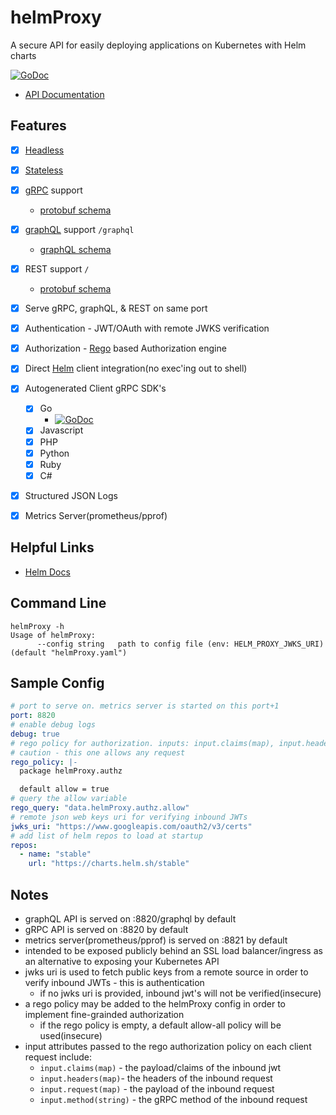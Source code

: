 # helmProxy

A secure API for easily deploying applications on Kubernetes with Helm charts

[![GoDoc](https://godoc.org/github.com/autom8ter/helmProxy?status.svg)](https://godoc.org/github.com/autom8ter/helmProxy/helmProxy-client-go)

- [API Documentation](https://autom8ter.github.io/helmProxy/)

                                                            

## Features
- [x] [Headless](https://en.wikipedia.org/wiki/Headless_software)
- [x] [Stateless](https://nordicapis.com/defining-stateful-vs-stateless-web-services/)
- [x] [gRPC](https://grpc.io/) support
    - [protobuf schema](schema.proto)
- [x] [graphQL](https://graphql.org/) support `/graphql`
    - [graphQL schema](schema.graphql)
- [x] REST support `/`
    - [protobuf schema](schema.proto)
- [x] Serve gRPC, graphQL, & REST on same port
- [x] Authentication - JWT/OAuth with remote JWKS verification
- [x] Authorization - [Rego](https://www.openpolicyagent.org/docs/latest/policy-language/) based Authorization engine
- [x] Direct [Helm](https://helm.sh/) client integration(no exec'ing out to shell)
- [x] Autogenerated Client gRPC SDK's
    - [x] Go
        - [![GoDoc](https://godoc.org/github.com/autom8ter/helmProxy?status.svg)](https://godoc.org/github.com/autom8ter/helmProxy/helmProxy-client-go)
    - [x] Javascript
    - [x] PHP
    - [x] Python
    - [x] Ruby
    - [x] C#
- [x] Structured JSON Logs
- [x] Metrics Server(prometheus/pprof)

    
## Helpful Links
- [Helm Docs](https://helm.sh/docs/)

## Command Line

```
helmProxy -h
Usage of helmProxy:
      --config string   path to config file (env: HELM_PROXY_JWKS_URI) (default "helmProxy.yaml")
```

## Sample Config


```yaml
# port to serve on. metrics server is started on this port+1
port: 8820
# enable debug logs
debug: true
# rego policy for authorization. inputs: input.claims(map), input.headers(map), input.request(map), input.method(string)
# caution - this one allows any request
rego_policy: |-
  package helmProxy.authz

  default allow = true
# query the allow variable
rego_query: "data.helmProxy.authz.allow"
# remote json web keys uri for verifying inbound JWTs
jwks_uri: "https://www.googleapis.com/oauth2/v3/certs"
# add list of helm repos to load at startup
repos:
  - name: "stable"
    url: "https://charts.helm.sh/stable"
```

## Notes

- graphQL API is served on :8820/graphql by default
- gRPC API is served on :8820 by default
- metrics server(prometheus/pprof) is served on :8821 by default
- intended to be exposed publicly behind an SSL load balancer/ingress as an alternative to exposing your Kubernetes API
- jwks uri is used to fetch public keys from a remote source in order to verify inbound JWTs - this is authentication
    - if no jwks uri is provided, inbound jwt's will not be verified(insecure)
- a rego policy may be added to the helmProxy config in order to implement fine-grainded authorization
    - if the rego policy is empty, a default allow-all policy will be used(insecure)
- input attributes passed to the rego authorization policy on each client request include: 
    - `input.claims(map)` - the payload/claims of the inbound jwt
    - `input.headers(map)`- the headers of the inbound request
    - `input.request(map)` - the payload of the inbound request
    - `input.method(string)` - the gRPC method of the inbound request
      
